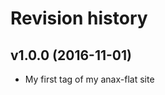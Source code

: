 Revision history
=======================================


v1.0.0 (2016-11-01)
---------------------------------------

* My first tag of my anax-flat site
